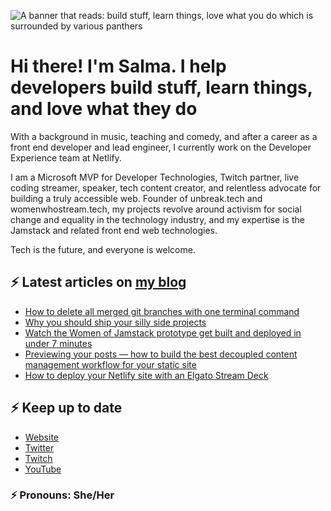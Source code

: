 ![A banner that reads: build stuff, learn things, love what you do which is surrounded by various panthers](https://static-cdn.jtvnw.net/jtv_user_pictures/team-theclaw-banner_image-b35a075e7b424e7bb4f666f881be0244-640x125.png)

# Hi there! I'm Salma. I help developers build stuff, learn things, and love what they do

With a background in music, teaching and comedy, and after a career as a front end developer and lead engineer, I currently work on the Developer Experience team at Netlify.

I am a Microsoft MVP for Developer Technologies, Twitch partner, live coding streamer, speaker, tech content creator, and relentless advocate for building a truly accessible web. Founder of unbreak.tech and womenwhostream.tech, my projects revolve around activism for social change and equality in the technology industry, and my expertise is the Jamstack and related front end web technologies.

Tech is the future, and everyone is welcome.

## ⚡️ Latest articles on [my blog](https://whitep4nth3r.com)

<!-- BLOG-POST-LIST:START -->
- [How to delete all merged git branches with one terminal command](https://whitep4nth3r.com/blog/delete-all-merged-git-branches-one-terminal-command/)
- [Why you should ship your silly side projects](https://whitep4nth3r.com/blog/why-ship-silly-side-projects/)
- [Watch the Women of Jamstack prototype get built and deployed in under 7 minutes](https://whitep4nth3r.com/blog/women-of-jamstack-prototype-eleventy/)
- [Previewing your posts — how to build the best decoupled content management workflow for your static site](https://whitep4nth3r.com/blog/previewing-posts-best-decoupled-content-management-workflow-for-your-static-site/)
- [How to deploy your Netlify site with an Elgato Stream Deck](https://whitep4nth3r.com/blog/how-to-deploy-your-netlify-site-with-an-elgato-stream-deck/)
<!-- BLOG-POST-LIST:END -->

## ⚡️ Keep up to date

- [Website](https://whitep4nth3r.com/?utm_source=github)
- [Twitter](https://twitter.com/whitep4nth3r)
- [Twitch](https://twitch.tv/whitep4nth3r)
- [YouTube](https://www.youtube.com/channel/UCiGFO97qgxZEbbg43mZSeyg)

### ⚡️ Pronouns: She/Her
